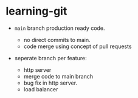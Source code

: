 # learning-git

- `main` branch production ready code.

  - no direct commits to main.
  - code merge using concept of pull requests

- seperate branch per feature:
  - http server
  - merge code to main branch
  - bug fix in http server.
  - load balancer
